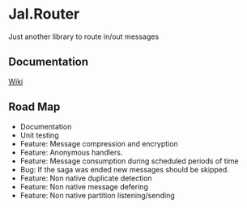 # Jal.Router
Just another library to route in/out messages
## Documentation
[Wiki](https://github.com/raulnq/Jal.Router/wiki/10.-Home)
## Road Map
* Documentation
* Unit testing
* Feature: Message compression and encryption
* Feature: Anonymous handlers.
* Feature: Message consumption during scheduled periods of time
* Bug: If the saga was ended new messages should be skipped.
* Feature: Non native duplicate detection
* Feature: Non native message defering
* Feature: Non native partition listening/sending